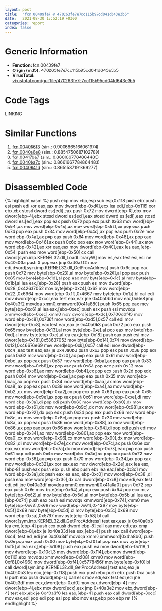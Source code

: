 ```yaml
---
layout: post
title:  "fcn.00409fe7 @ 470263fe7e7cc115b95cd041d643e3b5"
date:   2021-08-30 15:52:19 +0300
categories: report
index: false
---
```


# Generic Information
- **Function:** fcn.00409fe7
- **Origin (md5):** 470263fe7e7cc115b95cd041d643e3b5
- **VirusTotal:** [virustotal.com/gui/file/470263fe7e7cc115b95cd041d643e3b5][virustotal_ref]

# Code Tags
<span class="tag" id="LINKING">LINKING</span>


# Similar Functions

1. [fcn.004086f3][similar_1_ref] (sim.: 0.9006865166061974)
2. [fcn.0040a6e8][similar_2_ref] (sim.: 0.8854750687102789)
3. [fcn.00417ba7][similar_3_ref] (sim.: 0.8661667784864483)
4. [fcn.0040ba7c][similar_4_ref] (sim.: 0.8661667784864483)
5. [fcn.0040641d][similar_5_ref] (sim.: 0.8651537191369277)


# Disassembled Code

{% highlight nasm %}
push ebp
mov ebp,esp
sub esp,0x118
push ebx
push esi
push edi
xor eax,eax
mov dword[ebp-0xd0],ecx
lea edi,[ebp-0x118]
xor ebx,ebx
stosd dword es:[edi],eax
push 0x72
mov dword[ebp-8],ebx
mov dword[ebp-4],ebx
stosd dword es:[edi],eax
stosd dword es:[edi],eax
stosd dword es:[edi],eax
pop eax
push 0x70
pop ecx
push 0x63
mov word[ebp-0x54],ax
mov word[ebp-0x4e],ax
mov word[ebp-0x52],cx
pop ecx
push 0x74
pop eax
push 0x34
mov word[ebp-0x4c],ax
pop eax
push 0x2e
mov word[ebp-0x4a],ax
pop eax
push 0x64
mov word[ebp-0x48],ax
pop eax
mov word[ebp-0x46],ax
push 0x6c
pop eax
mov word[ebp-0x44],ax
mov word[ebp-0x42],ax
xor eax,eax
mov dword[ebp-0x40],eax
lea eax,[ebp-0x54]
push eax
mov word[ebp-0x50],cx
call dword[sym.imp.KERNEL32.dll_LoadLibraryW]
mov esi,eax
test esi,esi
jne 0x40a06a
push 5
pop eax
jmp 0x40a3f2
mov edi,dword[sym.imp.KERNEL32.dll_GetProcAddress]
push 0x6e
pop eax
push 0x72
mov byte[ebp-0x23],al
mov byte[ebp-0x20],al
pop eax
push 0x65
mov byte[ebp-0x1d],al
pop eax
mov byte[ebp-0x1c],al
mov byte[ebp-0x1b],al
lea eax,[ebp-0x28]
push eax
push esi
mov dword[ebp-0x28],0x42637052
mov byte[ebp-0x24],0x69
mov word[ebp-0x22],0x6964
mov word[ebp-0x1f],0x4667
mov byte[ebp-0x1a],bl
call edi
mov dword[ebp-0xcc],eax
test eax,eax
jne 0x40a0bd
mov eax,0x6e8
jmp 0x40a3f2
movdqa xmm0,xmmword[0x41a880]
push 0x65
pop eax
mov byte[ebp-0xd6],al
lea eax,[ebp-0xec]
push eax
push esi
movdqu xmmword[ebp-0xec],xmm0
mov dword[ebp-0xdc],0x706d6f43
mov word[ebp-0xd8],0x736f
mov word[ebp-0xd5],0x57
call edi
mov dword[ebp-0xc8],eax
test eax,eax
je 0x40a0b3
push 0x72
pop eax
push 0x65
mov byte[ebp-0x13],al
mov byte[ebp-0xe],al
pop eax
mov byte[ebp-0xd],al
mov byte[ebp-0xc],al
lea eax,[ebp-0x18]
push eax
push esi
mov dword[ebp-0x18],0x53637052
mov byte[ebp-0x14],0x74
mov dword[ebp-0x12],0x46676e69
mov word[ebp-0xb],0x57
call edi
mov dword[ebp-0xc4],eax
test eax,eax
je 0x40a0b3
push 0x63
pop eax
push 0x38
pop edi
push 0x62
mov word[ebp-0xc0],ax
pop eax
push 0x61
mov word[ebp-0xbc],ax
pop eax
push 0x37
mov word[ebp-0xba],ax
pop eax
push 0x33
mov word[ebp-0xb8],ax
pop eax
push 0x64
pop ecx
push 0x32
mov word[ebp-0xb6],ax
mov word[ebp-0xb4],cx
pop ecx
push 0x2d
pop edx
push 0x64
mov word[ebp-0xae],ax
pop eax
push 0x35
mov word[ebp-0xac],ax
pop eax
push 0x34
mov word[ebp-0xaa],ax
mov word[ebp-0xa8],ax
pop eax
push 0x39
mov word[ebp-0xa4],ax
mov word[ebp-0xb2],cx
mov word[ebp-0xa2],cx
pop ecx
push 0x63
pop eax
push 0x65
mov word[ebp-0x9e],ax
pop eax
push 0x61
mov word[ebp-0xbe],di
mov word[ebp-0x9a],di
pop edi
push 0x63
mov word[ebp-0xb0],dx
mov word[ebp-0xa6],dx
mov word[ebp-0x9c],dx
mov word[ebp-0x98],ax
mov word[ebp-0x92],dx
pop edx
push 0x34
pop eax
push 0x66
mov word[ebp-0x8e],ax
mov word[ebp-0x8c],ax
pop eax
push 0x30
mov word[ebp-0x8a],ax
pop eax
push 0x36
mov word[ebp-0x88],ax
mov word[ebp-0x86],ax
pop eax
push 0x66
mov word[ebp-0x94],di
pop edi
push edi
mov word[ebp-0x84],ax
mov word[ebp-0x80],ax
pop eax
mov word[ebp-0xa0],cx
mov word[ebp-0x96],cx
mov word[ebp-0x90],dx
mov word[ebp-0x82],di
mov word[ebp-0x7e],cx
mov word[ebp-0x7c],ax
push 0x6e
xor eax,eax
mov word[ebp-0x7a],dx
mov dword[ebp-0x78],eax
pop eax
push 0x61
pop edi
push 0x6c
mov word[ebp-0x3c],ax
pop eax
push 0x72
mov word[ebp-0x36],ax
pop eax
push 0x70
mov word[ebp-0x34],ax
pop eax
mov word[ebp-0x32],ax
xor eax,eax
mov dword[ebp-0x2e],eax
lea eax,[ebp-8]
push eax
push ebx
push ebx
push ebx
lea eax,[ebp-0x3c]
mov word[ebp-0x3a],dx
push eax
lea eax,[ebp-0xc0]
mov word[ebp-0x38],di
push eax
mov word[ebp-0x30],dx
call dword[ebp-0xc8]
mov edi,eax
test edi,edi
jne 0x40a3df
movdqa xmm0,xmmword[0x41a8a0]
push 0x72
pop eax
push 0x6e
mov byte[ebp-0x64],al
pop eax
push 0x64
pop ecx
mov byte[ebp-0x62],al
mov byte[ebp-0x5e],al
mov byte[ebp-0x5b],al
lea eax,[ebp-0x74]
push eax
push esi
movdqu xmmword[ebp-0x74],xmm0
mov byte[ebp-0x63],0x69
mov word[ebp-0x61],0x4267
mov byte[ebp-0x5f],0x69
mov byte[ebp-0x5d],cl
mov byte[ebp-0x5c],0x69
mov word[ebp-0x5a],0x5767
mov byte[ebp-0x58],bl
call dword[sym.imp.KERNEL32.dll_GetProcAddress]
test eax,eax
je 0x40a0b3
lea ecx,[ebp-4]
push ecx
push dword[ebp-8]
call eax
mov edi,eax
cmp dword[ebp-8],ebx
je 0x40a33d
lea eax,[ebp-8]
push eax
call dword[ebp-0xc4]
test edi,edi
jne 0x40a3df
movdqa xmm0,xmmword[0x41a8b0]
push 0x6e
pop eax
push 0x66
mov byte[ebp-0xf6],al
pop eax
mov byte[ebp-0xf5],al
lea eax,[ebp-0x108]
push eax
push esi
mov dword[ebp-0x118],1
mov dword[ebp-0x10c],3
mov dword[ebp-0x114],ebx
mov dword[ebp-0x110],ebx
movdqu xmmword[ebp-0x108],xmm0
mov word[ebp-0xf8],0x4968
mov dword[ebp-0xf4],0x5778456f
mov byte[ebp-0xf0],bl
call dword[sym.imp.KERNEL32.dll_GetProcAddress]
test eax,eax
je 0x40a0b3
lea ecx,[ebp-0x118]
push ecx
push ebx
push ebx
push 0xa
push 6
push ebx
push dword[ebp-4]
call eax
mov edi,eax
test edi,edi
jne 0x40a3df
mov ecx,dword[ebp-0xd0]
mov eax,dword[ebp-4]
mov dword[ebp-4],ebx
mov dword[ecx],eax
jmp 0x40a3e2
mov ebx,dword[ebp-4]
test ebx,ebx
je 0x40a3f0
lea eax,[ebp-4]
push eax
call dword[ebp-0xcc]
mov eax,edi
pop edi
pop esi
pop ebx
mov esp,ebp
pop ebp
ret
{% endhighlight %}


[similar_1_ref]: /report/fcn.004086f3@470263fe7e7cc115b95cd041d643e3b5
[similar_2_ref]: /report/fcn.0040a6e8@ba5ec83721de3ca10b3c9583f3b2c6a1
[similar_3_ref]: /report/fcn.00417ba7@1123b7aa5760238fe93045e585b8234c
[similar_4_ref]: /report/fcn.0040ba7c@59aef7c08025d70f84c85db2092fc99e
[similar_5_ref]: /report/fcn.0040641d@470263fe7e7cc115b95cd041d643e3b5
[virustotal_ref]: https://www.virustotal.com/gui/file/470263fe7e7cc115b95cd041d643e3b5